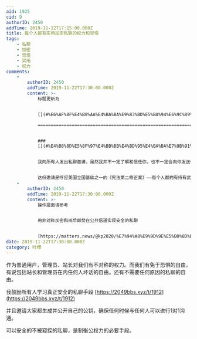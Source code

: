 ```yaml
---
aid: 1925
cid: 9
authorID: 2450
addTime: 2019-11-22T17:15:00.000Z
title: 每个人都有实用加密私聊的权力和觉悟
tags:
    - 私聊
    - 加密
    - 觉悟
    - 实用
    - 权力
comments:
    -
        authorID: 2450
        addTime: 2019-11-22T17:30:00.000Z
        content: >-
            标题更新为


            [](#%E6%AF%8F%E4%B8%AA%E4%BA%BA%E9%83%BD%E5%BA%94%E6%9C%89%E4%BD%BF%E7%94%A8%E5%8A%A0%E5%AF%86%E7%A7%81%E8%81%8A%E6%B8%A0%E9%81%93%E7%9A%84%E6%9D%83%E5%8A%9B%E5%92%8C%E8%A7%89%E6%82%9F)每个人都应有使用加密私聊渠道的权力和觉悟

            =============================================================================================================================================================================================================


            ###
            [](#%E4%B8%8D%E5%8F%97%E4%BB%BB%E4%BD%95%E4%BA%BA%E7%9B%91%E6%8E%A7%E7%9A%84%E7%A7%81%E8%81%8A%E6%B8%A0%E9%81%93-%E6%98%AF%E6%8B%89%E8%BF%91%E6%99%AE%E9%80%9A%E7%94%A8%E6%88%B7%E8%B7%9F%E7%AB%99%E9%95%BF%E5%92%8C%E7%AE%A1%E7%90%86%E5%91%98%E6%9D%83%E5%8A%9B%E5%B7%AE%E8%B7%9D%E7%9A%84%E5%BF%85%E8%A6%81%E6%89%8B%E6%AE%B5)不受任何人监控的私聊渠道，是拉近普通用户跟站长和管理员权力差距的必要手段。


            我向所有人发出私聊邀请，虽然我并不一定了解和信任你，也不一定会向你发送任何重要的消息，但可以让你跟管理者更平等。


            这份邀请是呼应美国立国基础之一的《宪法第二修正案》——每个人都拥有持有武器的权力。
    -
        authorID: 2450
        addTime: 2019-11-22T17:30:00.000Z
        content: >-
            操作层面请参考


            用非对称加密和阅后即焚在公共信道实现安全的私聊


            [https://matters.news/@kp2020/%E7%94%A8%E9%9D%9E%E5%B0%8D%E7%A8%B1%E5%8A%A0%E5%AF%86%E5%92%8C%E9%96%B1%E5%BE%8C%E5%8D%B3%E7%84%9A%E5%9C%A8%E5%85%AC%E5%85%B1%E8%AB%96%E5%A3%87%E5%AE%89%E5%85%A8%E7%9A%84%E7%A7%81%E8%81%8A-zdpuAsFV4yPhakL4vDLT2KqAyssnbmF54bj46dBrFLHrUsDRH](https://matters.news/@kp2020/%E7%94%A8%E9%9D%9E%E5%B0%8D%E7%A8%B1%E5%8A%A0%E5%AF%86%E5%92%8C%E9%96%B1%E5%BE%8C%E5%8D%B3%E7%84%9A%E5%9C%A8%E5%85%AC%E5%85%B1%E8%AB%96%E5%A3%87%E5%AE%89%E5%85%A8%E7%9A%84%E7%A7%81%E8%81%8A-zdpuAsFV4yPhakL4vDLT2KqAyssnbmF54bj46dBrFLHrUsDRH)
date: 2019-11-22T17:30:00.000Z
category: 吐槽
---
```


作为普通用户，管理员、站长对我们有不对称的权力。而我们有免于恐惧的自由，有说包括站长和管理员在内任何人坏话的自由。还有不需要任何原因的私聊的自由。

我鼓励所有人学习真正安全的私聊手段 [https://2049bbs.xyz/t/1912](https://2049bbs.xyz/t/1912)

并且邀请大家都生成并公开自己的公钥，确保任何时候与任何人可以进行1对1沟通。

可以安全的不被窥探的私聊，是制衡公权力的必要手段。
